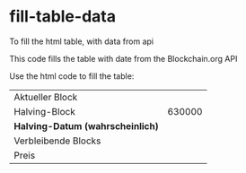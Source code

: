 # fill-table-data
To fill the html table, with data from api

This code fills the table with date from the Blockchain.org API

Use the html code to fill the table:

<p><script type="text/javascript" src="https://..../block.js"></script></p>


<table style="width:100%">
  <tr>
    <td>Aktueller Block</td>
    <td><p id="demo"></p></td>
  </tr>
  <tr>
    <td>Halving-Block</td>
    <td>630000</td>
  </tr>
 <tr>
    <td><b>Halving-Datum (wahrscheinlich)</b></td>
    <td><b><p id="time"></p></b></td> 
  </tr>
 <tr>
    <td>Verbleibende Blocks</td>
    <td><p id="blocks"></p></td>
  </tr> 
 <tr>
    <td>Preis</td>
    <td><p id="price"></p></td>
  </tr>
</table>
